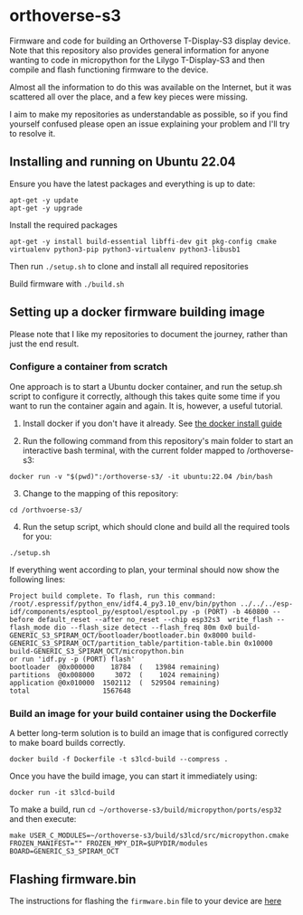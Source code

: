 # orthoverse-s3
Firmware and code for building an Orthoverse T-Display-S3 display device. Note that this repository also provides general information for anyone wanting to code in micropython for the Lilygo T-Display-S3 and then compile and flash functioning firmware to the device.

Almost all the information to do this was available on the Internet, but it was scattered all over the place, and a few key pieces were missing.

I aim to make my repositories as understandable as possible, so if you find yourself confused please open an issue explaining your problem and I'll try to resolve it.

## Installing and running on Ubuntu 22.04

Ensure you have the latest packages and everything is up to date:
```
apt-get -y update
apt-get -y upgrade
```

Install the required packages
```
apt-get -y install build-essential libffi-dev git pkg-config cmake virtualenv python3-pip python3-virtualenv python3-libusb1
```

Then run `./setup.sh` to clone and install all required repositories

Build firmware with `./build.sh`

## Setting up a docker firmware building image

Please note that I like my repositories to document the journey, rather than just the end result.

### Configure a container from scratch
One approach is to start a Ubuntu docker container, and run the setup.sh script to configure it correctly, although this takes quite some time if you want to run the container again and again. It is, however, a useful tutorial.

1. Install docker if you don't have it already. See [the docker install guide](https://docs.docker.com/engine/install/ubuntu/)

2. Run the following command from this repository's main folder to start an interactive bash terminal, with the current folder mapped to /orthoverse-s3:

`docker run -v "$(pwd)":/orthoverse-s3/ -it ubuntu:22.04 /bin/bash`

3. Change to the mapping of this repository:

`cd /orthvoerse-s3/`

4. Run the setup script, which should clone and build all the required tools for you:

`./setup.sh`

If everything went according to plan, your terminal should now show the following lines:

```
Project build complete. To flash, run this command:
/root/.espressif/python_env/idf4.4_py3.10_env/bin/python ../../../esp-idf/components/esptool_py/esptool/esptool.py -p (PORT) -b 460800 --before default_reset --after no_reset --chip esp32s3  write_flash --flash_mode dio --flash_size detect --flash_freq 80m 0x0 build-GENERIC_S3_SPIRAM_OCT/bootloader/bootloader.bin 0x8000 build-GENERIC_S3_SPIRAM_OCT/partition_table/partition-table.bin 0x10000 build-GENERIC_S3_SPIRAM_OCT/micropython.bin
or run 'idf.py -p (PORT) flash'
bootloader  @0x000000    18784  (   13984 remaining)
partitions  @0x008000     3072  (    1024 remaining)
application @0x010000  1502112  (  529504 remaining)
total                  1567648
```
### Build an image for your build container using the Dockerfile

A better long-term solution is to build an image that is configured correctly to make board builds correctly.

`docker build -f Dockerfile -t s3lcd-build --compress .`

Once you have the build image, you can start it immediately using:

`docker run -it s3lcd-build`

To make a build, run `cd ~/orthoverse-s3/build/micropython/ports/esp32` and then execute:

`make USER_C_MODULES=~/orthoverse-s3/build/s3lcd/src/micropython.cmake FROZEN_MANIFEST="" FROZEN_MPY_DIR=$UPYDIR/modules BOARD=GENERIC_S3_SPIRAM_OCT`

## Flashing firmware.bin

The instructions for flashing the `firmware.bin` file to your device are [here](https://medium.com/@kf106/a-deadfellaz-device-for-halloween-051fc5832ace)

